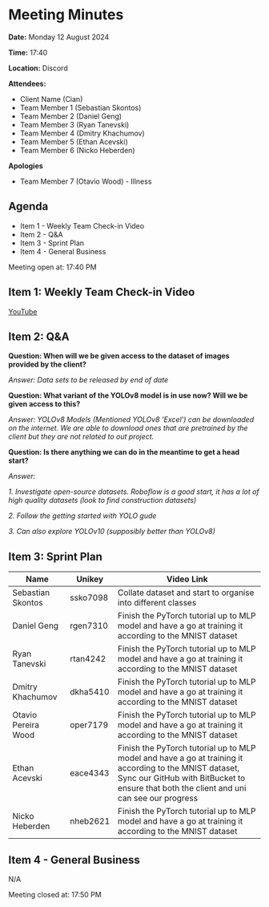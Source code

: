 # Meeting Minutes

**Date:** Monday 12 August 2024

**Time:** 17:40

**Location:** Discord

**Attendees:**

* Client Name (Cian)
* Team Member 1 (Sebastian Skontos)
* Team Member 2 (Daniel Geng)
* Team Member 3 (Ryan Tanevski)
* Team Member 4 (Dmitry Khachumov)
* Team Member 5 (Ethan Acevski)
* Team Member 6 (Nicko Heberden)

**Apologies**

* Team Member 7 (Otavio Wood) - Illness

## Agenda

* Item 1 - Weekly Team Check-in Video
* Item 2 - Q&A
* Item 3 - Sprint Plan
* Item 4 - General Business

Meeting open at: 17:40 PM

## Item 1: Weekly Team Check-in Video

[YouTube](https://youtube.com/playlist?list=PL2wiUopS5j4HkuyZHSTeXcRwj7CU5L0pL&si=61sttFD6Xoa-ev1Y)


## Item 2: Q&A

**Question: When will we be given access to the dataset of images provided by the client?**

*Answer: Data sets to be released by end of date*


**Question: What variant of the YOLOv8 model is in use now? Will we be given access to this?**

*Answer: YOLOv8 Models (Mentioned YOLOv8 'Excel') can be downloaded on the internet. We are able to download ones that are pretrained by the client but they are not related to out project.*


**Question: Is there anything we can do in the meantime to get a head start?**

*Answer:*

*1. Investigate open-source datasets. Roboflow is a good start, it has a lot of high quality datasets (look to find construction datasets)*

*2. Follow the getting started with YOLO gude*

*3. Can also explore YOLOv10 (supposibly better than YOLOv8)*



## Item 3: Sprint Plan

| Name | Unikey | Video Link |
|--|--|--|
| Sebastian Skontos | ssko7098 | Collate dataset and start to organise into different classes |
| Daniel Geng | rgen7310 | Finish the PyTorch tutorial up to MLP model and have a go at training it according to the MNIST dataset |
| Ryan Tanevski | rtan4242 | Finish the PyTorch tutorial up to MLP model and have a go at training it according to the MNIST dataset |
| Dmitry Khachumov | dkha5410 | Finish the PyTorch tutorial up to MLP model and have a go at training it according to the MNIST dataset |
| Otavio Pereira Wood | oper7179 | Finish the PyTorch tutorial up to MLP model and have a go at training it according to the MNIST dataset |
| Ethan Acevski | eace4343 | Finish the PyTorch tutorial up to MLP model and have a go at training it according to the MNIST dataset, Sync our GitHub with BitBucket to ensure that both the client and uni can see our progress |
| Nicko Heberden | nheb2621 | Finish the PyTorch tutorial up to MLP model and have a go at training it according to the MNIST dataset |

## Item 4 - General Business

N/A


Meeting closed at:  17:50 PM

